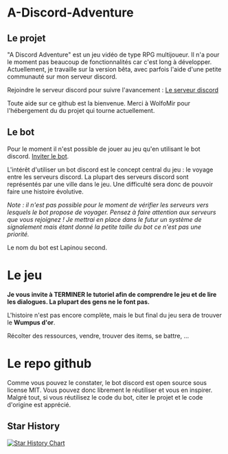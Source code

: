 
# A-Discord-Adventure

## Le projet

"A Discord Adventure" est un jeu vidéo de type RPG multijoueur. Il n'a pour le moment pas beaucoup de fonctionnalités car c'est long à développer. Actuellement, je travaille sur la version bêta, avec parfois l'aide d'une petite communauté sur mon serveur discord.

Rejoindre le serveur discord pour suivre l'avancement : [Le serveur discord](https://discord.gg/gq3WuZ2uSR)

Toute aide sur ce github est la bienvenue. Merci à WolfoMir pour l'hébergement du du projet qui tourne actuellement.

## Le bot

Pour le moment il n'est possible de jouer au jeu qu'en utilisant le bot discord. [Inviter le bot](https://discord.com/api/oauth2/authorize?client_id=854378559539511346&permissions=542058610129&scope=applications.commands%20bot).

L'intérêt d'utiliser un bot discord est le concept central du jeu : le voyage entre les serveurs discord. La plupart des serveurs discord sont représentés par une ville dans le jeu. Une difficulté sera donc de pouvoir faire une histoire évolutive.

_Note : il n'est pas possible pour le moment de vérifier les serveurs vers lesquels le bot propose de voyager. Pensez à faire attention aux serveurs que vous rejoignez ! Je mettrai en place dans le futur un système de signalement mais étant donné la petite taille du bot ce n'est pas une priorité._

Le nom du bot est Lapinou second.

# Le jeu

**Je vous invite à TERMINER le tutoriel afin de comprendre le jeu et de lire les dialogues. La plupart des gens ne le font pas.**

L'histoire n'est pas encore complète, mais le but final du jeu sera de trouver le **Wumpus d'or**.

Récolter des ressources, vendre, trouver des items, se battre, ...

# Le repo github

Comme vous pouvez le constater, le bot discord est open source sous license MIT. Vous pouvez donc librement le réutiliser et vous en inspirer. Malgré tout, si vous réutilisez le code du bot, citer le projet et le code d'origine est apprécié.

## Star History

[![Star History Chart](https://api.star-history.com/svg?repos=Alexiscomete/A-Discord-Adventure&type=Date)](https://star-history.com/#Alexiscomete/A-Discord-Adventure&Date)

